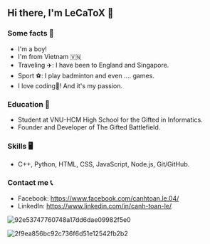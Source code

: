 ## Hi there, I'm LeCaToX 👋

### Some facts 🎉
* I'm a boy!
* I'm from Vietnam 🇻🇳
* Traveling ✈️: I have been to England and Singapore.
* Sport ⚽: I play badminton and even .... games.
* I love coding💖! And it's my passion.

### Education 🏫
* Student at VNU-HCM High School for the Gifted in Informatics. 
* Founder and Developer of The Gifted Battlefield.

### Skills 🖥️
* C++, Python, HTML, CSS, JavaScript, Node.js, Git/GitHub.

### Contact me 📞
* Facebook: https://www.facebook.com/canhtoan.le.04/
* LinkedIn: https://www.linkedin.com/in/canh-toan-le/

![92e53747760748a17dd6dae09982f5e0](https://user-images.githubusercontent.com/70011797/126252655-65c0bc0c-df46-4f0a-a4ed-53debb7e0d87.gif)

![2f9ea856bc92c736f6d51e12542fb2b2](https://user-images.githubusercontent.com/70011797/126252688-9fb7a9be-b533-4314-b6cf-ee49cb878187.gif)
